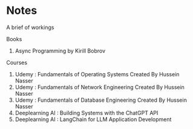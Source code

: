 # Notes

A brief of workings

Books
1. Async Programming by Kirill Bobrov


Courses
1. Udemy : Fundamentals of Operating Systems Created By Hussein Nasser
2. Udemy : Fundamentals of Network Engineering Created By Hussein Nasser
3. Udemy : Fundamentals of Database Engineering Created By Hussein Nasser
3. Deeplearning AI : Building Systems with the ChatGPT API
4. Deeplearning AI : LangChain for LLM Application Development